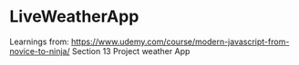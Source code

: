 # LiveWeatherApp

Learnings from: https://www.udemy.com/course/modern-javascript-from-novice-to-ninja/
Section 13 Project weather App
